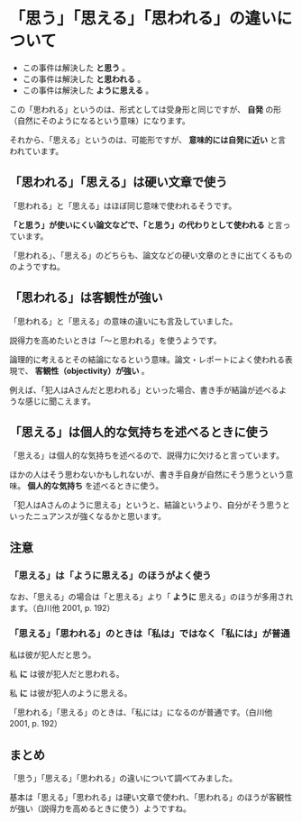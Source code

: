 # 「思う」「思える」「思われる」の違いについて

* この事件は解決した **と思う** 。
* この事件は解決した **と思われる** 。
* この事件は解決した **ように思える** 。

この「思われる」というのは、形式としては受身形と同じですが、 **自発** の形（自然にそのようになるという意味）になります。

それから、「思える」というのは、可能形ですが、 **意味的には自発に近い** と言われています。

## 「思われる」「思える」は硬い文章で使う

「思われる」と「思える」はほぼ同じ意味で使われるそうです。

**「と思う」が使いにくい論文などで、「と思う」の代わりとして使われる** と言っています。

「思われる」、「思える」のどちらも、論文などの硬い文章のときに出てくるもののようですね。

## 「思われる」は客観性が強い

「思われる」と「思える」の意味の違いにも言及していました。

説得力を高めたいときは「～と思われる」を使うようです。

論理的に考えるとその結論になるという意味。論文・レポートによく使われる表現で、 **客観性（objectivity）が強い** 。

例えば、「犯人はAさんだと思われる」といった場合、書き手が結論が述べるような感じに聞こえます。

## 「思える」は個人的な気持ちを述べるときに使う

「思える」は個人的な気持ちを述べるので、説得力に欠けると言っています。

ほかの人はそう思わないかもしれないが、書き手自身が自然にそう思うという意味。 **個人的な気持ち** を述べるときに使う。

「犯人はAさんのように思える」というと、結論というより、自分がそう思うといったニュアンスが強くなるかと思います。

## 注意

### 「思える」は「ように思える」のほうがよく使う

なお、「思える」の場合は「と思える」より「 **ように** 思える」のほうが多用されます。（白川他 2001, p. 192）

### 「思える」「思われる」のときは「私は」ではなく「私には」が普通

私は彼が犯人だと思う。

私 **に** は彼が犯人だと思われる。

私 **に** は彼が犯人のように思える。

「思われる」「思える」のときは、「私には」になるのが普通です。（白川他 2001, p. 192）

## まとめ

「思う」「思える」「思われる」の違いについて調べてみました。

基本は「思える」「思われる」は硬い文章で使われ、「思われる」のほうが客観性が強い（説得力を高めるときに使う）ようですね。
